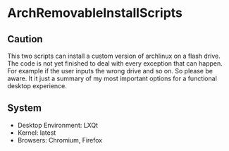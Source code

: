 # ArchRemovableInstallScripts
## Caution
This two scripts can install a custom version of archlinux on a flash drive.
The code is not yet finished to deal with every exception that can happen.
For example if the user inputs the wrong drive and so on.
So please be aware.
It it just a summary of my most important options for a functional desktop experience.
## System
  + Desktop Environment: LXQt
  + Kernel: latest
  + Browsers: Chromium, Firefox
  